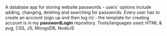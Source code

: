 A database app for storing website passwords - users' options include adding, changing, deleting and searching for passwords.
Every user has to create an account (sign up and then log in) - the template for creating account is in my **passwordLogin** repository.
Tools/languages used: HTML & pug, CSS, JS, MongoDB, NodeJS 
